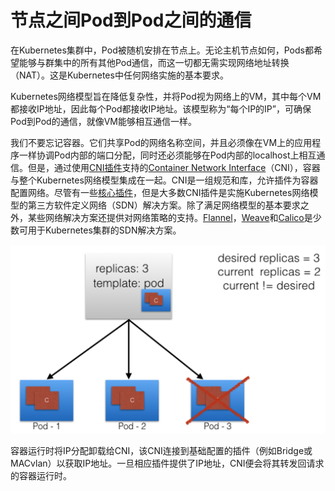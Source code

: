 # 节点之间Pod到Pod之间的通信

在Kubernetes集群中，Pod被随机安排在节点上。无论主机节点如何，Pods都希望能够与群集中的所有其他Pod通信，而这一切都无需实现网络地址转换（NAT）。这是Kubernetes中任何网络实施的基本要求。

Kubernetes网络模型旨在降低复杂性，并将Pod视为网络上的VM，其中每个VM都接收IP地址，因此每个Pod都接收IP地址。该模型称为“每个IP的IP”，可确保Pod到Pod的通信，就像VM能够相互通信一样。

我们不要忘记容器。它们共享Pod的网络名称空间，并且必须像在VM上的应用程序一样协调Pod内部的端口分配，同时还必须能够在Pod内部的localhost上相互通信。但是，通过使用[CNI插件](https://github.com/containernetworking/cni#3rd-party-plugins)支持的[Container Network Interface](https://github.com/containernetworking/cni)（CNI），容器与整个Kubernetes网络模型集成在一起。CNI是一组规范和库，允许插件为容器配置网络。尽管有一些[核心插件](https://github.com/containernetworking/plugins#plugins)，但是大多数CNI插件是实施Kubernetes网络模型的第三方软件定义网络（SDN）解决方案。除了满足网络模型的基本要求之外，某些网络解决方案还提供对网络策略的支持。[Flannel](https://github.com/coreos/flannel/)，[Weave](https://www.weave.works/oss/net/)和[Calico](https://www.projectcalico.org/)是少数可用于Kubernetes集群的SDN解决方案。

![Container Network Interface\(CNI\)](../../../.gitbook/assets/image%20%2817%29.png)

容器运行时将IP分配卸载给CNI，该CNI连接到基础配置的插件（例如Bridge或MACvlan）以获取IP地址。一旦相应插件提供了IP地址，CNI便会将其转发回请求的容器运行时。

